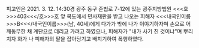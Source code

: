 피고인은 2021. 3. 12. 14:30경 광주 동구 준법로 7-12에 있는 광주지방법원 <<<호>>>403<<</호>>>호 앞 복도에서 민사재판을 받고 나오는 피해자 <<<내국인이름>>>B<<</내국인이름>>>(남, 40세)에게 다가가 밖에 나가 이야기하자며 손으로 어깨동무한 채 계단으로 데리고 가려고 하였으나, 피해자가 "내가 사기 친 것이냐"며 뿌리치자 화가 나 피해자의 팔을 잡아당기고 배치기하여 폭행하였다.